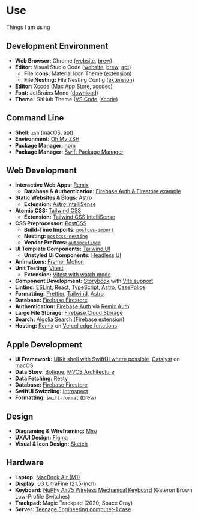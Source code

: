 # Use

Things I am using

## Development Environment

* **Web Browser:** Chrome ([website](https://www.google.com/chrome/), [brew](https://formulae.brew.sh/cask/google-chrome))
* **Editor:** Visual Studio Code ([website](https://code.visualstudio.com/download), [brew](https://formulae.brew.sh/cask/visual-studio-code), [apt](https://wiki.debian.org/VisualStudioCode))
  * **File Icons:** Material Icon Theme ([extension](https://marketplace.visualstudio.com/items?itemName=PKief.material-icon-theme))
  * **File Nesting:** File Nesting Config ([extension](https://marketplace.visualstudio.com/items?itemName=antfu.file-nesting))
* **Editor:** Xcode ([Mac App Store](https://apps.apple.com/us/app/xcode/id497799835?mt=12), [xcodes](https://formulae.brew.sh/cask/xcodes))
* **Font:** JetBrains Mono ([download](https://www.jetbrains.com/lp/mono/#how-to-install))
* **Theme:** GitHub Theme ([VS Code](https://marketplace.visualstudio.com/items?itemName=GitHub.github-vscode-theme), [Xcode](https://github.com/markmals/github-xcode-theme))

## Command Line

* **Shell:** [`zsh`](https://zsh.sourceforge.io/Guide/zshguide.html) ([macOS](https://support.apple.com/guide/terminal/change-the-default-shell-trml113/mac), [apt](https://wiki.debian.org/Zsh))
* **Environment:** [Oh My ZSH](https://ohmyz.sh/#install)
* **Package Manager:** [npm](https://www.npmjs.com/)
* **Package Manager:** [Swift Package Manager](https://www.swift.org/package-manager/)

## Web Development

* **Interactive Web Apps:** [Remix](https://remix.run/docs/en/v1)
  * **Database & Authentication:** [Firebase Auth & Firestore example](https://github.com/remix-run/remix/tree/main/examples/firebase-auth-firestore)
* **Static Websites & Blogs:** [Astro](https://docs.astro.build/en/getting-started/)
  * **Extension:** [Astro IntelliSense](https://marketplace.visualstudio.com/items?itemName=astro-build.astro-vscode)
* **Atomic CSS:** [Tailwind CSS](https://tailwindcss.com/docs/installation)
  * **Extension:** [Tailwind CSS IntelliSense](https://marketplace.visualstudio.com/items?itemName=bradlc.vscode-tailwindcss)
* **CSS Preprocessor:** [PostCSS](https://tailwindcss.com/docs/using-with-preprocessors#using-post-css-as-your-preprocessor)
  * **Build-Time Imports:** [`postcss-import`](https://github.com/postcss/postcss-import)
  * **Nesting:** [`postcss-nesting`](https://github.com/csstools/postcss-plugins/tree/main/plugins/postcss-nesting)
  * **Vendor Prefixes:** [`autoprefixer`](https://github.com/postcss/autoprefixer)
* **UI Template Components:** [Tailwind UI](https://tailwindui.com/components)
  * **Unstyled UI Components:** [Headless UI](https://headlessui.dev/)
* **Animations:** [Framer Motion](https://www.framer.com/motion/)
* **Unit Testing:** [Vitest](https://vitest.dev/)
  * **Extension:** [Vitest with watch mode](https://marketplace.visualstudio.com/items?itemName=ZixuanChen.vitest-explorer)
* **Component Development:** [Storybook](https://storybook.js.org/docs/react/get-started/introduction) with [Vite support](https://github.com/storybookjs/builder-vite)
* **Linting:** [ESLint](https://eslint.org/), [React](https://github.com/jsx-eslint/eslint-plugin-react), [TypeScript](https://typescript-eslint.io/docs/linting/type-linting/), [Astro](https://github.com/ota-meshi/eslint-plugin-astro), [CasePolice](https://github.com/antfu/case-police)
* **Formatting:** [Prettier](https://prettier.io/), [Tailwind](https://github.com/tailwindlabs/prettier-plugin-tailwindcss), [Astro](https://github.com/withastro/prettier-plugin-astro)
* **Database:** [Firebase Firestore](https://firebase.google.com/products/firestore)
* **Authentication:** [Firebase Auth](https://firebase.google.com/products/auth) via [Remix Auth](https://github.com/sergiodxa/remix-auth)
* **Large File Storage:** [Firebase Cloud Storage](https://firebase.google.com/products/storage)
* **Search:** [Algolia Search](https://www.algolia.com/products/search-and-discovery/hosted-search-api/) ([Firebase extension](https://firebase.google.com/products/extensions/algolia-firestore-algolia-search))
* **Hosting:** [Remix](https://github.com/mcansh/remix-vercel-edge) on [Vercel edge functions](https://vercel.com/features/edge-functions)

## Apple Development

* **UI Framework:** [UIKit shell with SwiftUI where possible](https://developer.apple.com/videos/play/wwdc2022/10072/), [Catalyst](https://github.com/stars/steventroughtonsmith/lists/mac-catalyst-examples) on macOS
* **Data Store:** [Botique](https://github.com/mergesort/Boutique), [MVCS Architecture](https://build.ms/2022/06/22/model-view-controller-store/)
* **Data Fetching:** [Resty](https://github.com/markmals/Resty)
* **Database:** [Firebase Firestore](https://firebase.google.com/docs/ios/installation-methods)
* **SwiftUI Swizzling:** [Introspect](https://github.com/siteline/SwiftUI-Introspect)
* **Formatting:** [`swift-format`](https://github.com/apple/swift-format) ([brew](https://formulae.brew.sh/formula/swift-format))

## Design

* **Diagraming & Wireframing:** [Miro](https://miro.com/)
* **UX/UI Design:** [Figma](https://www.figma.com/)
* **Visual & Icon Design:** [Sketch](https://www.sketch.com/)

## Hardware

* **Laptop:** [MacBook Air (M1)](https://www.apple.com/shop/buy-mac/macbook-air/with-m1-chip)
* **Display:** [LG UltraFine (21.5-inch)](https://www.lg.com/us/monitors/lg-22MD4KA-B-4k-uhd-led-monitor)
* **Keyboard:** [NuPhy Air75 Wireless Mechanical Keyboard](https://nuphy.com/products/air75) (Gateron Brown Low-Profile Switches)
* **Trackpad:** Magic Trackpad (2020, Space Gray)
* **Server:** [Teenage Engineering computer-1 case](https://teenage.engineering/products/computer-1)
